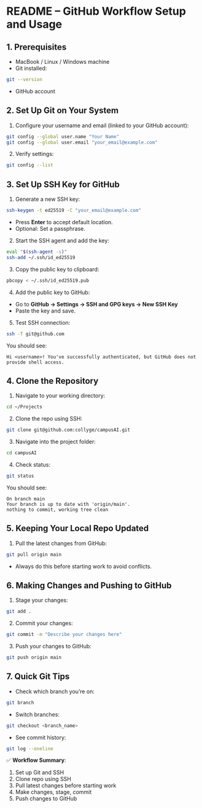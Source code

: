 # README – GitHub Workflow Setup and Usage

## 1. Prerequisites

* MacBook / Linux / Windows machine
* Git installed:

```bash
git --version
```

* GitHub account

## 2. Set Up Git on Your System

1. Configure your username and email (linked to your GitHub account):

```bash
git config --global user.name "Your Name"
git config --global user.email "your_email@example.com"
```

2. Verify settings:

```bash
git config --list
```

## 3. Set Up SSH Key for GitHub

1. Generate a new SSH key:

```bash
ssh-keygen -t ed25519 -C "your_email@example.com"
```

* Press **Enter** to accept default location.
* Optional: Set a passphrase.

2. Start the SSH agent and add the key:

```bash
eval "$(ssh-agent -s)"
ssh-add ~/.ssh/id_ed25519
```

3. Copy the public key to clipboard:

```bash
pbcopy < ~/.ssh/id_ed25519.pub
```

4. Add the public key to GitHub:

* Go to **GitHub → Settings → SSH and GPG keys → New SSH Key**
* Paste the key and save.

5. Test SSH connection:

```bash
ssh -T git@github.com
```

You should see:

```
Hi <username>! You've successfully authenticated, but GitHub does not provide shell access.
```

## 4. Clone the Repository

1. Navigate to your working directory:

```bash
cd ~/Projects
```

2. Clone the repo using SSH:

```bash
git clone git@github.com:collyge/campusAI.git
```

3. Navigate into the project folder:

```bash
cd campusAI
```

4. Check status:

```bash
git status
```

You should see:

```
On branch main
Your branch is up to date with 'origin/main'.
nothing to commit, working tree clean
```

## 5. Keeping Your Local Repo Updated

1. Pull the latest changes from GitHub:

```bash
git pull origin main
```

* Always do this before starting work to avoid conflicts.

## 6. Making Changes and Pushing to GitHub

1. Stage your changes:

```bash
git add .
```

2. Commit your changes:

```bash
git commit -m "Describe your changes here"
```

3. Push your changes to GitHub:

```bash
git push origin main
```

## 7. Quick Git Tips

* Check which branch you’re on:

```bash
git branch
```

* Switch branches:

```bash
git checkout <branch_name>
```

* See commit history:

```bash
git log --oneline
```

✅ **Workflow Summary**:

1. Set up Git and SSH
2. Clone repo using SSH
3. Pull latest changes before starting work
4. Make changes, stage, commit
5. Push changes to GitHub
